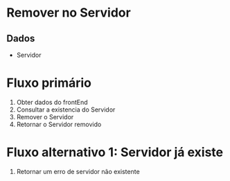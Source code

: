 # Remover no Servidor

## Dados
* Servidor

# Fluxo primário
1. Obter dados do frontEnd
2. Consultar a existencia do Servidor
5. Remover o Servidor
6. Retornar o Servidor removido

# Fluxo alternativo 1: Servidor já existe
1. Retornar um erro de servidor não existente

